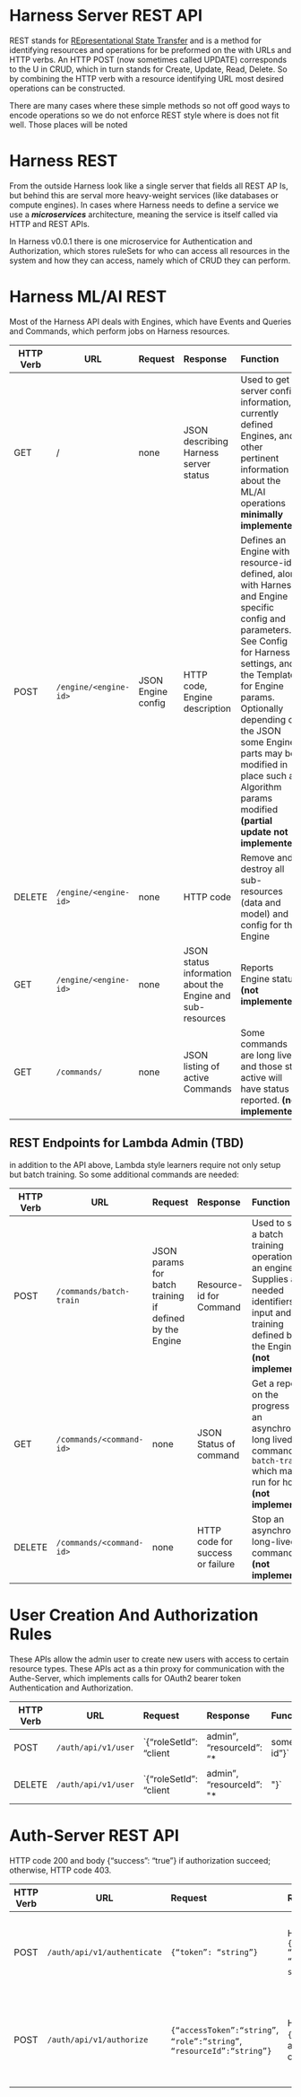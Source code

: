 # Harness Server REST API

REST stands for [REpresentational State Transfer](https://en.wikipedia.org/wiki/Representational_state_transfer) and is a method for identifying resources and operations for be preformed on the with URLs and HTTP verbs. An HTTP POST (now sometimes called UPDATE) corresponds to the U in CRUD, which in turn stands for Create, Update, Read, Delete. So by combining the HTTP verb with a resource identifying URL most desired operations can be constructed. 

There are many cases where these simple methods so not off good ways to encode operations so we do not enforce REST style where is does not fit well. Those places will be noted

# Harness REST

From the outside Harness look like a single server that fields all REST AP
Is, but behind this are serval more heavy-weight services (like databases or compute engines). In cases where Harness needs to define a service we use a ***microservices*** architecture, meaning the service is itself called via HTTP and REST APIs.

In Harness v0.0.1 there is one microservice for Authentication and Authorization, which stores ruleSets for who can access all resources in the system and how they can access, namely which of CRUD they can perform.

# Harness ML/AI REST

Most of the Harness API deals with Engines, which have Events and Queries and Commands, which perform jobs on Harness resources.

| HTTP Verb | URL | Request | Response | Function |
| --- | --- | :---  | :---  | :--- |
| GET | / | none  | JSON describing Harness server status  | Used to get server config information, currently defined Engines, and other pertinent information about the ML/AI operations **minimally implemented** |
| POST | `/engine/<engine-id>` | JSON Engine config | HTTP code, Engine description | Defines an Engine with a resource-id defined, along with Harness and Engine specific config and parameters. See Config for Harness settings, and the Template for Engine params. Optionally depending on the JSON some Engine parts may be modified in place such as Algorithm params modified **(partial update not implemented)** |
| DELETE | `/engine/<engine-id>` | none | HTTP code | Remove and destroy all sub-resources (data and model) and config for the Engine |
| GET | `/engine/<engine-id>` | none | JSON status information about the Engine and sub-resources | Reports Engine status **(not implemented)** |
| GET | `/commands/` | none | JSON listing of active Commands | Some commands are long lived and those still active will have status reported. **(not implemented)** |


        
## REST Endpoints for Lambda Admin (TBD)

in addition to the API above, Lambda style learners require not only setup but batch training. So some additional commands are needed:

| HTTP Verb | URL | Request | Response | Function |
| --- | --- | :---  | :---  | :--- |
| POST | `/commands/batch-train` | JSON params for batch training if defined by the Engine | Resource-id for Command | Used to start a batch training operation for an engine. Supplies any needed identifiers for input and training defined by the Engine **(not implemented)** |
| GET | `/commands/<command-id>` | none | JSON Status of command | Get a report on the progress of an asynchronous long lived command like `batch-train` which may run for hours **(not implemented)** |
| DELETE | `/commands/<command-id>` | none | HTTP code for success or failure | Stop an asynchronous long-lived command **(not implemented)** |

# User Creation And Authorization Rules

These APIs allow the admin user to create new users with access to certain resource types. These APIs act as a thin proxy for communication with the Authe-Server, which implements calls for OAuth2 bearer token Authentication and Authorization.

| HTTP Verb | URL | Request | Response | Function |
| --- | --- | :---  | :---  | :--- |
| POST | `/auth/api/v1/user` | `{“roleSetId”: “client|admin”,` ` “resourceId”: “*|some id”}` | HTTP 200 + `{“bearerToken”: “token”}` or 400 | Create a new user and assign a bearer token, setup internal management of the user-id that does not require saving the bearer token and attached the named `roleSet` for the `resource-id` to the new user |
| DELETE | `/auth/api/v1/user` | `{“roleSetId”: “client|admin”,` `  “resourceId”: "*|<some-user-id>"}` | HTTP 200 and `{“bearerToken”: “token”}` or 400| Removes the user and all access rules from the system |

# Auth-Server REST API

HTTP code 200 and body {“success”: “true”} if authorization succeed; otherwise, HTTP code 403.

| HTTP Verb | URL | Request | Response | Function |
| --- | --- | :---  | :---  | :--- |
| POST | `/auth/api/v1/authenticate` | `{“token”: “string”}` | HTTP 200 + `{“accessToken”:“string”, “ttl”:<optional long>, “refreshToken”:“optional string”}` or HTTP 401 | authenticates user's access and returns a session token or denies access with HTTP 401 |
| POST | `/auth/api/v1/authorize` | `{“accessToken”:“string”`, ` “role”:”string”`, ` “resourceId”:“string”}` | HTTP 200 and body `{“success”: “true”}` if authorization succeed; otherwise, HTTP 403 | Given a session/access token authorize the access requested or return an error code |

